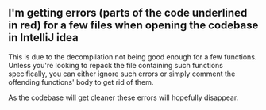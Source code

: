 ## I'm getting errors (parts of the code underlined in red) for a few files when opening the codebase in IntelliJ idea

This is due to the decompilation not being good enough for a few functions. Unless you're looking to repack the file containing such functions specifically, you can either ignore such errors or simply comment the offending functions' body to get rid of them.

As the codebase will get cleaner these errors will hopefully disappear.